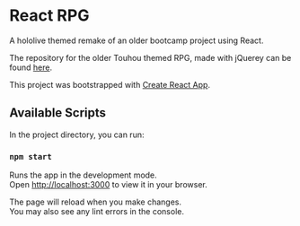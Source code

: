 # React RPG

A hololive themed remake of an older bootcamp project using React.

The repository for the older Touhou themed RPG, made with jQuerey can be found [here](https://github.com/nikea1/week-4-game).

This project was bootstrapped with [Create React App](https://github.com/facebook/create-react-app).

## Available Scripts

In the project directory, you can run:

### `npm start`

Runs the app in the development mode.\
Open [http://localhost:3000](http://localhost:3000) to view it in your browser.

The page will reload when you make changes.\
You may also see any lint errors in the console.

